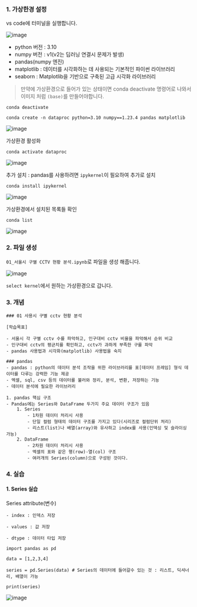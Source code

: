 
### 1. 가상한경 설정

vs code에 터미널을 실행합니다.

![image](https://github.com/user-attachments/assets/9a5bbd42-2c5e-44f6-ade4-094b24cb6f74)


- python 버전 : 3.10
- numpy 버전 : v1(v2는 딥러닝 연결시 문제가 발생)
- pandas(numpy 엔진)
- matplotlib : 데이터를 시각화하는 데 사용되는 기본적인 파이썬 라이브러리
- seaborn :  Matplotlib을 기반으로 구축된 고급 시각화 라이브러리

> 만약에 가상환경으로 들어가 있는 상태이면 conda deactivate 명령어로 나와서 이미지 처럼 `(base)`를 만들어야합니다.

```
conda deactivate
```

```
conda create -n dataproc python=3.10 numpy==1.23.4 pandas matplotlib
```

![image](https://github.com/user-attachments/assets/d0952000-9bb4-44d7-b847-b0360ff52581)


가상환경 활성화
```
conda activate dataproc
```

![image](https://github.com/user-attachments/assets/14200fe8-fb65-4ade-abdc-a13455a11b5e)

추가 설치 : pandas를 사용하려면 `ipykernel`이 필요하여 추가로 설치
```
conda install ipykernel
```
![image](https://github.com/user-attachments/assets/8b5afbb0-3a73-404b-b977-ca7bccf7dd9c)

가상환경에서 설치된 목록들 확인
```
conda list
```

![image](https://github.com/user-attachments/assets/5bef8d1e-dbec-46bf-b479-fc4a866f1cdd)

### 2. 파일 생성

`01_서울시 구별 CCTV 현황 분석.ipynb`로 파일을 생성 해줍니다.

![image](https://github.com/user-attachments/assets/93cb68ca-36d5-4ba8-bf81-e4dd6613a2eb)

`select kernel`에서 원하는 가상환경으로 갑니다.

### 3. 개념

```
### 01 사용시 구별 cctv 현황 분석

[학습목표]

- 서울시 각 구별 cctv 수를 파악하고, 인구대비 cctv 비율을 파악해서 순위 비교
- 인구대비 cctv의 평균치를 확인하고, cctv가 과하게 부족한 구를 파악
- pandas 사용법과 시각화(matplotlib) 사용법을 숙지

### pandas
- pandas : python의 데이터 분석 조작을 위한 라이브러리를 표[데이터 프레임] 형식 데이터를 다루는 강력한 기능 제공
- 엑셀, sql, csv 등의 데이터를 불러와 정리, 분석, 변환, 저장하는 기능
- 데이터 분석에 필요한 라이브러리

1. pandas 핵심 구조
- Pandas에는 Series와 DataFrame 두가지 주요 데이터 구조가 있음
    1. Series
        - 1차원 데이터 처리시 사용
        - 단일 컬럼 형태의 데이터 구조를 가지고 있다(시리즈로 컬럼단위 처리)
        - 리스트(list)나 배열(array)와 유사하고 index를 사용(인덱싱 및 슬라이싱 가능)
    2. DataFrame
        - 2차원 데이터 처리시 사용
        - 엑셀의 표와 같은 행(row)-열(col) 구조
        - 여러개의 Series(column)으로 구성된 것이다.
```

### 4. 실습

#### 1. Series 실습

Series attribute(변수)

    - index : 인덱스 저장
    
    - values : 값 저장
    
    - dtype : 데이터 타입 저장
    

```
import pandas as pd

data = [1,2,3,4]

series = pd.Series(data) # Series의 데이터에 들어갈수 있는 것 : 리스트, 딕셔너리, 배열이 가능

print(series)
```
![image](https://github.com/user-attachments/assets/589e76a0-bd54-40ab-9661-86b1935c22f3)
